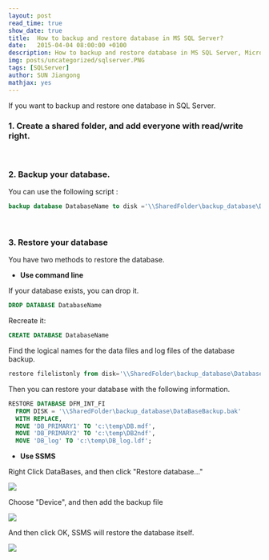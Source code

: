 ```yaml
---
layout: post
read_time: true
show_date: true
title:  How to backup and restore database in MS SQL Server?
date:   2015-04-04 08:00:00 +0100
description: How to backup and restore database in MS SQL Server, Microsoft
img: posts/uncategorized/sqlserver.PNG
tags: [SQLServer]
author: SUN Jiangong
mathjax: yes
---
```



If you want to backup and restore one database in SQL Server.


### 1. Create a shared folder, and add everyone with read/write right.

<br/>

### 2. Backup your database.

You can use the following script :

```sql
backup database DatabaseName to disk ='\\SharedFolder\backup_database\DatabaseBackup.bak' with INIT, stats=10
```

<br/>

### 3. Restore your database

You have two methods to restore the database.

- **Use command line**

If your database exists, you can drop it.

```sql
DROP DATABASE DatabaseName
```

Recreate it:

```sql
CREATE DATABASE DatabaseName
```

Find the logical names for the data files and log files of the database backup.

```sql
restore filelistonly from disk='\\SharedFolder\backup_database\DatabaseBackup.bak'
```

Then you can restore your database with the following information.
 
```sql
RESTORE DATABASE DFM_INT_FI
  FROM DISK = '\\SharedFolder\backup_database\DataBaseBackup.bak'
  WITH REPLACE,
  MOVE 'DB_PRIMARY1' TO 'c:\temp\DB.mdf',
  MOVE 'DB_PRIMARY2' TO 'c:\temp\DB2ndf',
  MOVE 'DB_log' TO 'c:\temp\DB_log.ldf';
```

 
- **Use SSMS**

Right Click DataBases, and then click "Restore database..."

![](./../../../assets/img/posts/2015-04-04-BackupAndRestoreSqlServer/01_restore.png)


Choose "Device", and then add the backup file

![](./../../../assets/img/posts/2015-04-04-BackupAndRestoreSqlServer/02_restore_devise.png)
 

And then click OK, SSMS will restore the database itself.

 
![](./../../../assets/img/posts/2015-04-04-BackupAndRestoreSqlServer/03_restore.png)


 